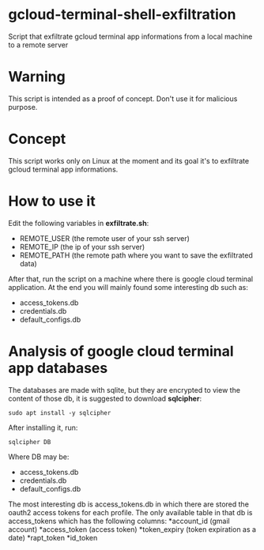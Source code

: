 # gcloud-terminal-shell-exfiltration
Script that exfiltrate gcloud terminal app informations from a local machine to a remote server

# Warning
This script is intended as a proof of concept. Don't use it for malicious purpose.

# Concept
This script works only on Linux at the moment and its goal it's to exfiltrate gcloud terminal app informations.

# How to use it

Edit the following variables in **exfiltrate.sh**:
* REMOTE_USER (the remote user of your ssh server)
* REMOTE_IP  (the ip of your ssh server)
* REMOTE_PATH  (the remote path where you want to save the exfiltrated data)

After that, run the script on a machine where there is google cloud terminal application. At the end you will mainly found some interesting db such as:
* access_tokens.db
* credentials.db
* default_configs.db

# Analysis of google cloud terminal app databases

The databases are made with sqlite, but they are encrypted to view the content of those db, it is suggested to download **sqlcipher**:
```
sudo apt install -y sqlcipher
```
After installing it, run:
```
sqlcipher DB
```
Where DB may be:
* access_tokens.db
* credentials.db
* default_configs.db

The most interesting db is access_tokens.db in which there are stored the oauth2 access tokens for each profile. The only available table in that db is access_tokens which has the following columns:
*account_id (gmail account)
*access_token (access token)
*token_expiry (token expiration as a date)
*rapt_token
*id_token
